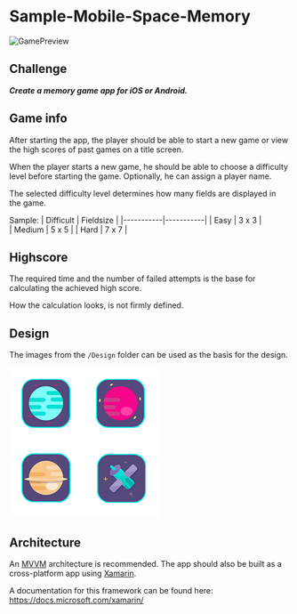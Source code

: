 # Sample-Mobile-Space-Memory

![GamePreview](Design/Preview.png)

## Challenge

***Create a memory game app for iOS or Android.***

## Game info

After starting the app, the player should be able to start a new game or view the high scores of past games on a title screen.

When the player starts a new game, he should be able to choose a difficulty level before starting the game. Optionally, he can assign a player name.

The selected difficulty level determines how many fields are displayed in the game.

Sample:
| Difficult | Fieldsize |
|-----------|-----------|
| Easy      | 3 x 3     |               
| Medium    | 5 x 5     |
| Hard      | 7 x 7     |

## Highscore

The required time and the number of failed attempts is the base for calculating the achieved high score.

How the calculation looks, is not firmly defined.

## Design

The images from the `/Design` folder can be used as the basis for the design.

![Tile-Preview](Design/Tiles.png)

## Architecture

An [MVVM](https://en.wikipedia.org/wiki/Model–view–viewmodel) architecture is recommended. The app should also be built as a cross-platform app using [Xamarin](https://visualstudio.microsoft.com/xamarin/).

A documentation for this framework can be found here: https://docs.microsoft.com/xamarin/
